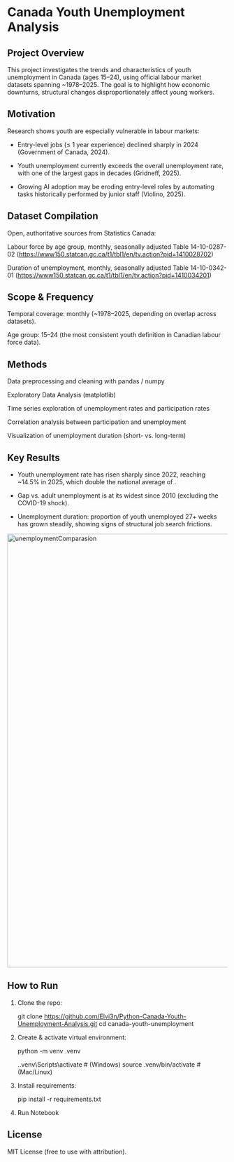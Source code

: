 # Canada Youth Unemployment Analysis
## Project Overview

This project investigates the trends and characteristics of youth unemployment in Canada (ages 15–24), using official labour market datasets spanning ~1978–2025. The goal is to highlight how economic downturns, structural changes disproportionately affect young workers.

## Motivation

Research shows youth are especially vulnerable in labour markets:

- Entry-level jobs (≤ 1 year experience) declined sharply in 2024 (Government of Canada, 2024).

- Youth unemployment currently exceeds the overall unemployment rate, with one of the largest gaps in decades (Gridneff, 2025).

- Growing AI adoption may be eroding entry-level roles by automating tasks historically performed by junior staff (Violino, 2025).

## Dataset Compilation

Open, authoritative sources from Statistics Canada:

Labour force by age group, monthly, seasonally adjusted
Table 14-10-0287-02 (https://www150.statcan.gc.ca/t1/tbl1/en/tv.action?pid=1410028702)

Duration of unemployment, monthly, seasonally adjusted
Table 14-10-0342-01 (https://www150.statcan.gc.ca/t1/tbl1/en/tv.action?pid=1410034201)

## Scope & Frequency

Temporal coverage: monthly (~1978–2025, depending on overlap across datasets).

Age group: 15–24 (the most consistent youth definition in Canadian labour force data).

## Methods

Data preprocessing and cleaning with pandas / numpy

Exploratory Data Analysis (matplotlib)

Time series exploration of unemployment rates and participation rates

Correlation analysis between participation and unemployment

Visualization of unemployment duration (short- vs. long-term)

## Key Results

- Youth unemployment rate has risen sharply since 2022, reaching ~14.5% in 2025, which double the national average of .

- Gap vs. adult unemployment is at its widest since 2010 (excluding the COVID-19 shock).

- Unemployment duration: proportion of youth unemployed 27+ weeks has grown steadily, showing signs of structural job search frictions.

<img width="1493" height="990" alt="unemploymentComparasion" src="https://github.com/user-attachments/assets/4a75bcb1-d4d1-4bf4-b194-078289576e71" />


## How to Run

1) Clone the repo:

    git clone https://github.com/Elvi3n/Python-Canada-Youth-Unemployment-Analysis.git
    cd canada-youth-unemployment

2) Create & activate virtual environment:

    python -m venv .venv
   
    .\.venv\Scripts\activate   # (Windows)
    source .venv/bin/activate  # (Mac/Linux)

3) Install requirements:

    pip install -r requirements.txt

4) Run Notebook


## License

MIT License (free to use with attribution).
